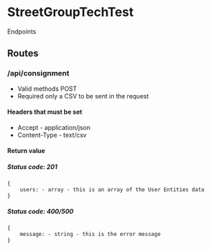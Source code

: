 # StreetGroupTechTest
Endpoints
## Routes
### /api/consignment
- Valid methods POST
- Required only a CSV to be sent in the request

#### Headers that must be set

- Accept - application/json
- Content-Type - text/csv 

#### Return value
##### Status code: 201
```
{
    users: - array - this is an array of the User Entities data
}
```
##### Status code: 400/500
```
{
    message: - string - this is the error message
}
```
